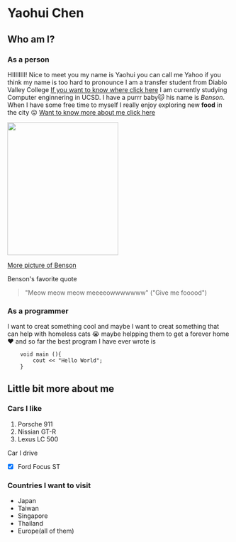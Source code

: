 # Yaohui Chen
## Who am I?
### As a person
HIIIIIIII! Nice to meet you my name is Yaohui you can call me Yahoo if you think my name is too hard to pronounce I am a transfer student from Diablo Valley College [If you want to know where click here](https://goo.gl/maps/jyLzjg4CzM1ibfoTA) I am currently studying Computer enginnering in UCSD. I have a purrr baby:cat: his name is *Benson*. When I have some free time to myself I really enjoy exploring new **food** in the city :stuck_out_tongue:
[Want to know more about me click here](#little-bit-more-about-me)

<img src="https://imgur.com/Jy4Tmib.jpeg" width ="250" height="300">

[More picture of Benson](IMG_1334.jpg)

Benson's favorite quote 
> "Meow meow meow meeeeowwwwwww" ("Give me fooood")

### As a programmer
I want to creat something cool and maybe I want to creat something that can help with homeless cats :sob: maybe helpping them to get a forever home :heart: and so far the best program I have ever wrote is
```
    void main (){
        cout << "Hello World";   
    }
```
## Little bit more about me
### Cars I like
1. Porsche 911
2. Nissian GT-R
3. Lexus LC 500

Car I drive
- [x] Ford Focus ST 
### Countries I want to visit
* Japan
* Taiwan
* Singapore
* Thailand
* Europe(all of them)